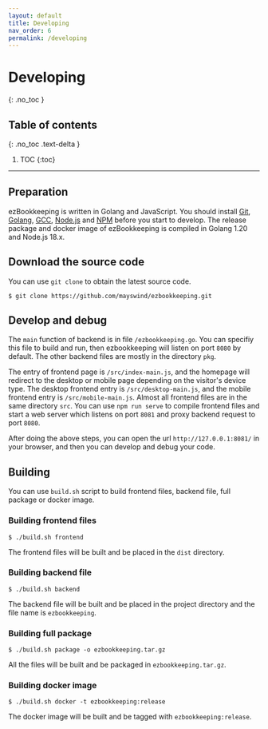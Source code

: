 ```yaml
---
layout: default
title: Developing
nav_order: 6
permalink: /developing
---
```


# Developing
{: .no_toc }

## Table of contents
{: .no_toc .text-delta }

1. TOC
{:toc}

---

## Preparation

ezBookkeeping is written in Golang and JavaScript. You should install [Git](https://git-scm.com/), [Golang](https://golang.org/), [GCC](http://gcc.gnu.org/), [Node.js](https://nodejs.org/) and [NPM](https://www.npmjs.com/) before you start to develop. The release package and docker image of ezBookkeeping is compiled in Golang 1.20 and Node.js 18.x.

## Download the source code

You can use `git clone` to obtain the latest source code.

    $ git clone https://github.com/mayswind/ezbookkeeping.git

## Develop and debug

The `main` function of backend is in file `/ezbookkeeping.go`. You can specifiy this file to build and run, then ezbookkeeping will listen on port `8080` by default. The other backend files are mostly in the directory `pkg`.

The entry of frontend page is `/src/index-main.js`, and the homepage will redirect to the desktop or mobile page depending on the visitor's device type. The desktop frontend entry is `/src/desktop-main.js`, and the mobile frontend entry is `/src/mobile-main.js`. Almost all frontend files are in the same directory `src`. You can use `npm run serve` to compile frontend files and start a web server which listens on port `8081` and proxy backend request to port `8080`.

After doing the above steps, you can open the url `http://127.0.0.1:8081/` in your browser, and then you can develop and debug your code.

## Building

You can use `build.sh` script to build frontend files, backend file, full package or docker image.

### Building frontend files

    $ ./build.sh frontend

The frontend files will be built and be placed in the `dist` directory.

### Building backend file

    $ ./build.sh backend

The backend file will be built and be placed in the project directory and the file name is `ezbookkeeping`.

### Building full package

    $ ./build.sh package -o ezbookkeeping.tar.gz

All the files will be built and be packaged in `ezbookkeeping.tar.gz`.

### Building docker image

    $ ./build.sh docker -t ezbookkeeping:release

The docker image will be built and be tagged with `ezbookkeeping:release`.